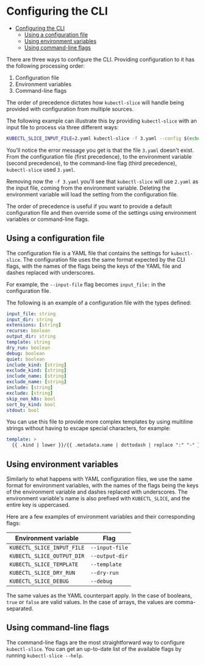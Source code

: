 # Configuring the CLI

- [Configuring the CLI](#configuring-the-cli)
  - [Using a configuration file](#using-a-configuration-file)
  - [Using environment variables](#using-environment-variables)
  - [Using command-line flags](#using-command-line-flags)

There are three ways to configure the CLI. Providing configuration to it has the following processing order:

1. Configuration file
2. Environment variables
3. Command-line flags

The order of precedence dictates how `kubectl-slice` will handle being provided with configuration from multiple sources.

The following example can illustrate this by providing `kubectl-slice` with an input file to process via three different ways:

```bash
KUBECTL_SLICE_INPUT_FILE=2.yaml kubectl-slice -f 3.yaml --config $(echo "input_file: 1.yaml">>config.yaml && echo "config.yaml")
```

You'll notice the error message you get is that the file `3.yaml` doesn't exist. From the configuration file (first precedence), to the environment variable (second precedence), to the command-line flag (third precedence), `kubectl-slice` used `3.yaml`.

Removing now the `-f 3.yaml` you'll see that `kubectl-slice` will use `2.yaml` as the input file, coming from the environment variable. Deleting the environment variable will load the setting from the configuration file.

The order of precedence is useful if you want to provide a default configuration file and then override some of the settings using environment variables or command-line flags.

## Using a configuration file

The configuration file is a YAML file that contains the settings for `kubectl-slice`. The configuration file uses the same format expected by the CLI flags, with the names of the flags being the keys of the YAML file and dashes replaced with underscores.

For example, the `--input-file` flag becomes `input_file:` in the configuration file.

The following is an example of a configuration file with the types defined:

```yaml
input_file: string
input_dir: string
extensions: [string]
recurse: boolean
output_dir: string
template: string
dry_run: boolean
debug: boolean
quiet: boolean
include_kind: [string]
exclude_kind: [string]
include_name: [string]
exclude_name: [string]
include: [string]
exclude: [string]
skip_non_k8s: bool
sort_by_kind: bool
stdout: bool
```

You can use this file to provide more complex templates by using multiline strings without having to escape special characters, for example:

```yaml
template: >
  {{ .kind | lower }}/{{ .metadata.name | dottodash | replace ":" "-" }}.yaml
```

## Using environment variables

Similarly to what happens with YAML configuration files, we use the same format for environment variables, with the names of the flags being the keys of the environment variable and dashes replaced with underscores. The environment variable's name is also prefixed with `KUBECTL_SLICE`, and the entire key is uppercased.

Here are a few examples of environment variables and their corresponding flags:

| Environment variable       | Flag           |
| -------------------------- | -------------- |
| `KUBECTL_SLICE_INPUT_FILE` | `--input-file` |
| `KUBECTL_SLICE_OUTPUT_DIR` | `--output-dir` |
| `KUBECTL_SLICE_TEMPLATE`   | `--template`   |
| `KUBECTL_SLICE_DRY_RUN`    | `--dry-run`    |
| `KUBECTL_SLICE_DEBUG`      | `--debug`      |

The same values as the YAML counterpart apply. In the case of booleans, `true` or `false` are valid values. In the case of arrays, the values are comma-separated.

## Using command-line flags

The command-line flags are the most straightforward way to configure `kubectl-slice`. You can get an up-to-date list of the available flags by running `kubectl-slice --help`.
